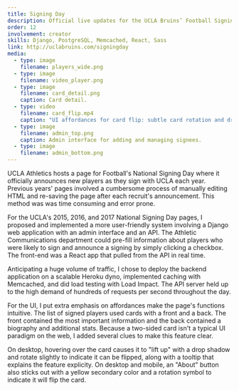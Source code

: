 ```yaml
---
title: Signing Day
description: Official live updates for the UCLA Bruins’ Football Signing Day
order: 12
involvement: creator
skills: Django, PostgreSQL, Memcached, React, Sass
link: http://uclabruins.com/signingday
media:
  - type: image
    filename: players_wide.png
  - type: image
    filename: video_player.png
  - type: image
    filename: card_detail.png
    caption: Card detail.
  - type: video
    filename: card_flip.mp4
    caption: "UI affordances for card flip: subtle card rotation and drop shadow, changed cursor, tooltip."
  - type: image
    filename: admin_top.png
    caption: Admin interface for adding and managing signees.
  - type: image
    filename: admin_bottom.png
---
```


UCLA Athletics hosts a page for Football's National Signing Day where it officially announces new players as they sign with UCLA each year. Previous years' pages involved a cumbersome process of manually editing HTML and re-saving the page after each recruit's announcement. This method was was time consuming and error prone.

For the UCLA's 2015, 2016, and 2017 National Signing Day pages, I proposed and implemented a more user-friendly system involving a Django web application with an admin interface and an API. The Athletic Communications department could pre-fill information about players who were likely to sign and announce a signing by simply clicking a checkbox. The front-end was a React app that pulled from the API in real time.

Anticipating a huge volume of traffic, I chose to deploy the backend application on a scalable Heroku dyno, implemented caching with Memcached, and did load testing with Load Impact. The API server held up to the high demand of hundreds of requests per second throughout the day.

For the UI, I put extra emphasis on affordances make the page's functions intuitive. The list of signed players used cards with a front and a back. The front contained the most important information and the back contained a biography and additional stats. Because a two-sided card isn't a typical UI paradigm on the web, I added several clues to make this feature clear. 

On desktop, hovering over the card causes it to "lift up" with a drop shadow and rotate slightly to indicate it can be flipped, along with a tooltip that explains the feature explicity. On desktop and mobile, an "About" button also sticks out with a yellow secondary color and a rotation symbol to indicate it will flip the card.